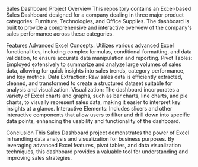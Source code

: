 Sales Dashboard Project
Overview
This repository contains an Excel-based Sales Dashboard designed for a company dealing in three major product categories: Furniture, Technologies, and Office Supplies. The dashboard is built to provide a comprehensive and interactive overview of the company's sales performance across these categories.

Features
Advanced Excel Concepts: Utilizes various advanced Excel functionalities, including complex formulas, conditional formatting, and data validation, to ensure accurate data manipulation and reporting.
Pivot Tables: Employed extensively to summarize and analyze large volumes of sales data, allowing for quick insights into sales trends, category performance, and key metrics.
Data Extraction: Raw sales data is efficiently extracted, cleaned, and transformed to create a structured dataset suitable for analysis and visualization.
Visualization: The dashboard incorporates a variety of Excel charts and graphs, such as bar charts, line charts, and pie charts, to visually represent sales data, making it easier to interpret key insights at a glance.
Interactive Elements: Includes slicers and other interactive components that allow users to filter and drill down into specific data points, enhancing the usability and functionality of the dashboard.

Conclusion
This Sales Dashboard project demonstrates the power of Excel in handling data analysis and visualization for business purposes. By leveraging advanced Excel features, pivot tables, and data visualization techniques, this dashboard provides a valuable tool for understanding and improving sales strategies.
